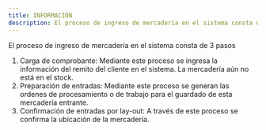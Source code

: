 ```yaml
---
title: INFORMACIÓN
description: El proceso de ingreso de mercadería en el sistema consta de 3 pasos
---
```


El proceso de ingreso de mercadería en el sistema consta de 3 pasos

1. 	Carga de comprobante: Mediante este proceso se ingresa la información del remito del cliente en el sistema. La mercadería aún no está en el stock. 
2. 	Preparación de entradas: Mediante este proceso se generan las ordenes de procesamiento o de trabajo para el guardado de esta mercadería entrante.
3. 	Confirmación de entradas por lay-out: A través de este proceso se confirma la ubicación de la mercadería.